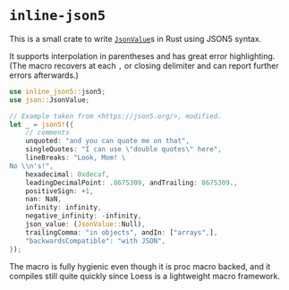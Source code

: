 # `inline-json5`

This is a small crate to write [`JsonValue`](https://docs.rs/json/latest/json/enum.JsonValue.html)s in Rust using JSON5 syntax.

It supports interpolation in parentheses and has great error highlighting.
(The macro recovers at each `,` or closing delimiter and can report further errors afterwards.)

```rust
use inline_json5::json5;
use json::JsonValue;

// Example taken from <https://json5.org/>, modified.
let _ = json5!({
    // comments
    unquoted: "and you can quote me on that",
    singleQuotes: "I can use \"double quotes\" here",
    lineBreaks: "Look, Mom! \
No \\n's!",
    hexadecimal: 0xdecaf,
    leadingDecimalPoint: .8675309, andTrailing: 8675309.,
    positiveSign: +1,
    nan: NaN,
    infinity: infinity,
    negative_infinity: -infinity,
    json_value: (JsonValue::Null),
    trailingComma: "in objects", andIn: ["arrays",],
    "backwardsCompatible": "with JSON",
});
```

The macro is fully hygienic even though it is proc macro backed,
and it compiles still quite quickly since Loess is a lightweight macro framework.
